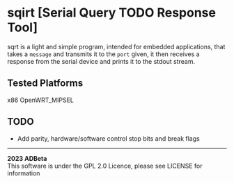 # sqirt [Serial Query TODO Response Tool]
sqrt is a light and simple program, intended for embedded applications, that
takes a `message` and transmits it to the `port` given, it then receives a
response from the serial device and prints it to the stdout stream.

## Tested Platforms
x86
OpenWRT_MIPSEL


## TODO
* Add parity, hardware/software control stop bits and break flags

----
<b> 2023 ADBeta </b>  
This software is under the GPL 2.0 Licence, please see LICENSE for information
